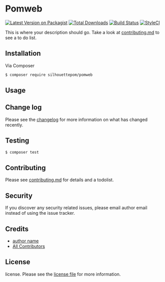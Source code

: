 # Pomweb

[![Latest Version on Packagist][ico-version]][link-packagist]
[![Total Downloads][ico-downloads]][link-downloads]
[![Build Status][ico-travis]][link-travis]
[![StyleCI][ico-styleci]][link-styleci]

This is where your description should go. Take a look at [contributing.md](contributing.md) to see a to do list.

## Installation

Via Composer

``` bash
$ composer require silhouettepom/pomweb
```

## Usage

## Change log

Please see the [changelog](changelog.md) for more information on what has changed recently.

## Testing

``` bash
$ composer test
```

## Contributing

Please see [contributing.md](contributing.md) for details and a todolist.

## Security

If you discover any security related issues, please email author email instead of using the issue tracker.

## Credits

- [author name][link-author]
- [All Contributors][link-contributors]

## License

license. Please see the [license file](license.md) for more information.

[ico-version]: https://img.shields.io/packagist/v/silhouettepom/pomweb.svg?style=flat-square
[ico-downloads]: https://img.shields.io/packagist/dt/silhouettepom/pomweb.svg?style=flat-square
[ico-travis]: https://img.shields.io/travis/silhouettepom/pomweb/master.svg?style=flat-square
[ico-styleci]: https://styleci.io/repos/12345678/shield

[link-packagist]: https://packagist.org/packages/silhouettepom/pomweb
[link-downloads]: https://packagist.org/packages/silhouettepom/pomweb
[link-travis]: https://travis-ci.org/silhouettepom/pomweb
[link-styleci]: https://styleci.io/repos/12345678
[link-author]: https://github.com/silhouettepom
[link-contributors]: ../../contributors
